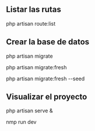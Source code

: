 ## Listar las rutas
php artisan route:list

## Crear la base de datos
php artisan migrate

php artisan migrate:fresh

php artisan migrate:fresh --seed

## Visualizar el proyecto
php artisan serve &

nmp run dev
